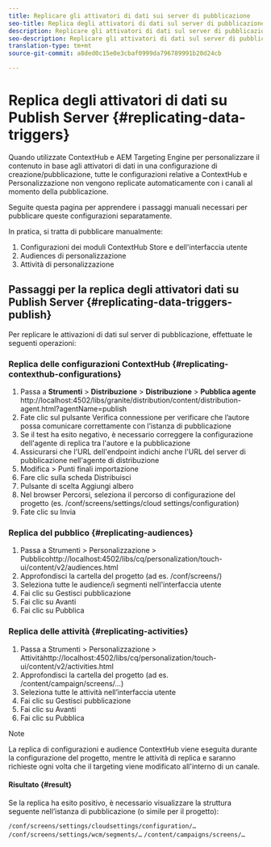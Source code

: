 ```yaml
---
title: Replicare gli attivatori di dati sui server di pubblicazione
seo-title: Replica degli attivatori di dati sul server di pubblicazione
description: Replicare gli attivatori di dati sul server di pubblicazione.
seo-description: Replicare gli attivatori di dati sul server di pubblicazione.
translation-type: tm+mt
source-git-commit: a8ded0c15e0e3cbaf0999da796789991b20d24cb

---
```



# Replica degli attivatori di dati su Publish Server {#replicating-data-triggers}

Quando utilizzate ContextHub e AEM Targeting Engine per personalizzare il contenuto in base agli attivatori di dati in una configurazione di creazione/pubblicazione, tutte le configurazioni relative a ContextHub e Personalizzazione non vengono replicate automaticamente con i canali al momento della pubblicazione.

Seguite questa pagina per apprendere i passaggi manuali necessari per pubblicare queste configurazioni separatamente.

In pratica, si tratta di pubblicare manualmente:

1. Configurazioni dei moduli ContextHub Store e dell&#39;interfaccia utente
1. Audiences di personalizzazione
1. Attività di personalizzazione

## Passaggi per la replica degli attivatori dati su Publish Server {#replicating-data-triggers-publish}

Per replicare le attivazioni di dati sul server di pubblicazione, effettuate le seguenti operazioni:

### Replica delle configurazioni ContextHub {#replicating-contexthub-configurations}

1. Passa a **Strumenti** > **Distribuzione** > **Distribuzione** > **Pubblica agente** http://localhost:4502/libs/granite/distribution/content/distribution-agent.html?agentName=publish
1. Fate clic sul pulsante Verifica connessione per verificare che l’autore possa comunicare correttamente con l’istanza di pubblicazione
1. Se il test ha esito negativo, è necessario correggere la configurazione dell&#39;agente di replica tra l&#39;autore e la pubblicazione
1. Assicurarsi che l&#39;URL dell&#39;endpoint indichi anche l&#39;URL del server di pubblicazione nell&#39;agente di distribuzione
1. Modifica > Punti finali importazione
1. Fare clic sulla scheda Distribuisci
1. Pulsante di scelta Aggiungi albero
1. Nel browser Percorsi, seleziona il percorso di configurazione del progetto (es. /conf/screens/settings/cloud settings/configuration)
1. Fate clic su Invia

### Replica del pubblico {#replicating-audiences}

1. Passa a Strumenti > Personalizzazione > Pubblicohttp://localhost:4502/libs/cq/personalization/touch-ui/content/v2/audiences.html
1. Approfondisci la cartella del progetto (ad es. /conf/screens/)
1. Seleziona tutte le audience/i segmenti nell&#39;interfaccia utente
1. Fai clic su Gestisci pubblicazione
1. Fai clic su Avanti
1. Fai clic su Pubblica

### Replica delle attività {#replicating-activities}

1. Passa a Strumenti > Personalizzazione > Attivitàhttp://localhost:4502/libs/cq/personalization/touch-ui/content/v2/activities.html
1. Approfondisci la cartella del progetto (ad es. /content/campaign/screens/...)
1. Seleziona tutte le attività nell’interfaccia utente
1. Fai clic su Gestisci pubblicazione
1. Fai clic su Avanti
1. Fai clic su Pubblica

> [!Note]
>La replica di configurazioni e audience ContextHub viene eseguita durante la configurazione del progetto, mentre le attività di replica e saranno richieste ogni volta che il targeting viene modificato all&#39;interno di un canale.

#### Risultato {#result}

Se la replica ha esito positivo, è necessario visualizzare la struttura seguente nell’istanza di pubblicazione (o simile per il progetto):

`/conf/screens/settings/cloudsettings/configuration/…`
`/conf/screens/settings/wcm/segments/…`
`/content/campaigns/screens/…`